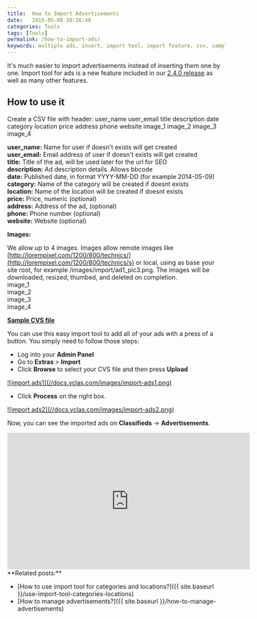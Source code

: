 ```yaml
---
title:  How to Import Advertisements
date:   2015-05-08 10:26:48
categories: Tools
tags: [Tools]
permalink: /how-to-import-ads/
keywords: multiple ads, insert, import tool, import feature, csv, sample file
---
```

It's much easier to import advertisements instead of inserting them one by one. Import tool for ads is a new feature included in our [2.4.0 release](http://open-classifieds.com/2015/04/28/open-classifieds-2-4-0/) as well as many other features. 

## How to use it

Create a CSV file with header: 
user_name user_email title description date category location price address phone website image_1 image_2 image_3 image_4

**user_name:** Name for user if doesn't exists will get created<br>
**user_email:** Email address of user if doesn't exists will get created<br>
**title:** Title of the ad, will be used later for the url for SEO<br>
**description:** Ad description details. Allows bbcode<br>
**date:** Published date, in format YYYY-MM-DD (for example 2014-05-09)<br>
**category:** Name of the category will be created if doesnt exists<br>
**location:** Name of the location will be created if doesnt exists<br>
**price:** Price, numeric (optional)<br>
**address:** Address of the ad, (optional)<br>
**phone:** Phone number (optional)<br>
**website:** Website (optional)

**Images:**

We allow up to 4 images. Images allow remote images like [http://lorempixel.com/1200/800/technics/](http://lorempixel.com/1200/800/technics/s) or local, using as base your site root, for example /images/import/ad1_pic3.png. The images will be downloaded, resized, thumbed, and deleted on completion.<br>
image_1<br>
image_2<br>
image_3<br>
image_4


[**Sample CVS file**](https://docs.google.com/uc?id=0B60e9iwQucDwRzlOT2NCem5maFU&export=download)


You can use this easy import tool to add all of your ads with a press of a button. You simply need to follow those steps:

+ Log into your **Admin Panel** 
+ Go to **Extras** > **Import**
+ Click **Browse** to select your CVS file and then press **Upload**

<a href="//docs.yclas.com/images/import-ads1.png" class="thumbnail gallery-item" data-gallery>
![import ads1](//docs.yclas.com/images/import-ads1.png)
</a>

+ Click **Process** on the right box.

<a href="//docs.yclas.com/images/import-ads2.png" class="thumbnail gallery-item" data-gallery>
![import ads2](//docs.yclas.com/images/import-ads2.png)
</a>

Now, you can see the imported ads on **Classifieds** -> **Advertisements**.

<iframe width="560" height="315" src="https://www.youtube.com/embed/BHMsDAV0WK0" frameborder="0" allowfullscreen></iframe>

<br>
**Related posts:**

+ [How to use import tool for categories and locations?]({{ site.baseurl }}/use-import-tool-categories-locations)
+ [How to manage advertisements?]({{ site.baseurl }}/how-to-manage-advertisements)